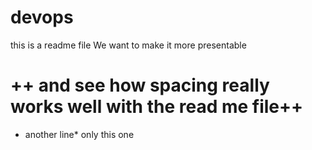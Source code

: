 # devops
this is a readme file
We  want to make it more presentable
# ++ and see how spacing really works well with the read me file++

* another line*
only this one